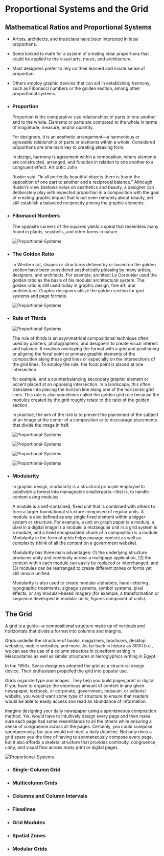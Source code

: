 # Proportional Systems and the Grid
## Mathematical Ratios and Proportional Systems
- Artists, architects, and musicians have been interested in ideal proportions. 
- Some looked to math for a system of creating ideal proportions that could be applied to the visual arts, music, and architecture.
- Most designers prefer to rely on their learned and innate sense
of proportion. 
- Others employ graphic devices that can aid in establishing harmony, such as Fibonacci numbers or the golden section, among other proportional systems.
- ### Proportion
    Proportion is the comparative size relationships of parts to
    one another and to the whole. Elements or parts are compared
    to the whole in terms of magnitude, measure, and/or quantity.

    For designers, it is an aesthetic arrangement—a harmonious or
    agreeable relationship of parts or elements within a whole. Considered proportions are one main key to creating pleasing
    form.

    In design, harmony is agreement within a composition, where elements are constructed, arranged, and function in relation to one another to a congruent effect. Art critic John

    Ruskin said, “In all perfectly beautiful objects there is found the opposition of one part to another and a reciprocal balance.” Although Ruskin’s view bestows value on aesthetics and beauty, a designer can deliberately play with expected proportion in a composition with the goal of creating graphic impact that is not even remotely about beauty, yet still establish a balanced reciprocity among the graphic elements.
- ### Fibonacci Numbers
    The opposite corners of the squares yields a spiral that resembles many found in plants, seashells, and other forms in nature.

    ![Proportional-Systems](./imags/Proportional-Systems-1.jpg "Proportional-Systems")
- ### The Golden Ratio
    In Western art, shapes or structures defined by or based on the
    golden section have been considered aesthetically pleasing by
    many artists, designers, and architects. For example, architect
    Le Corbusier used the golden ratio as the basis of his modular architectural system. The golden ratio is still used today in graphic design, fine art, and architecture. Graphic designers utilize the golden section for grid systems and page formats.

    ![Proportional-Systems](./imags/Proportional-Systems-2.jpg "Proportional-Systems")
- ### Rule of Thirds
     ![Proportional-Systems](./imags/Proportional-Systems-3.jpg "Proportional-Systems")

    The rule of thirds is an asymmetrical compositional technique
    often used by painters, photographers, and designers to create visual interest and balance. It involves overlaying the format with a grid and positioning or aligning the focal point or primary graphic elements of the composition along these grid lines or especially on the intersections of the grid lines. To employ the rule, the focal point is placed at one intersection.

    for example, and a counterbalancing secondary graphic element or accent placed at an opposing intersection. In a landscape, this often translates into placing the horizon line along one of the horizontal grid lines. This rule is also sometimes called the golden grid rule because the modules created by the grid roughly relate to the ratio of the golden section 

    In practice, the aim of the rule is to prevent the placement of the subject of an image at the center of a composition or to discourage placements that divide the image in half.

     ![Proportional-Systems](./imags/Proportional-Systems-4.jpg "Proportional-Systems")

     ![Proportional-Systems](./imags/Proportional-Systems-5.jpg "Proportional-Systems")

     ![Proportional-Systems](./imags/Proportional-Systems-6.jpg "Proportional-Systems")

     ![Proportional-Systems](./imags/Proportional-Systems-7.webp "Proportional-Systems")
- ### Modularity
    In graphic design, modularity is a structural principle employed to subdivide a format into manageable smallerparts—that is, to handle content using modules. 

    A module is a self-contained, fixed unit that is combined with others to form a larger foundational structure composed
    of regular units. A module is also defined as any single fixed element within a bigger system or structure. For example, a
    unit on graph paper is a module, a pixel in a digital image is a module, a rectangular unit in a grid system is a module, and a
    fixed encapsulated chunk of a composition is a module.
    Modularity in the form of grids helps manage content as well as complexity (think of all the content on a government website). 

    Modularity has three main advantages: 
    (1) the underlying structure produces unity and continuity across a multipage application, 
    (2) the content within each module can easily be replaced or interchanged, and 
    (3) modules can be rearranged to create different zones or forms yet still remain unified.

    Modularity is also used to create modular alphabets, hand-lettering , typographic treatments, signage systems, symbol systems, pixel effects, or any modular-based imagery (for example, a transformation or sequence developed in modular units; figures composed of units).

## The Grid
A grid is a guide—a compositional structure made up of verticals and
horizontals that divide a format into columns and margins.

Grids underlie the structure of books, magazines, brochures, desktop websites, mobile websites, and more. As far back in history as 3000 b.c., we can see the use of a column structure in cuneiform writing in Mesopotamia as well as similar structures in hieroglyphics writing in Egypt. 

In the 1950s, Swiss designers adopted the grid as a structural design device. Their enthusiasm propelled the grid into popular use.

Grids organize type and images. They help you build pages,print or digital. If you have to organize the enormous amount
of content in any given newspaper, textbook, or corporate, government, museum, or editorial website, you would want some type of structure to ensure that readers would be able to easily access and read an abundance of information.

Imagine designing your daily newspaper using a spontaneous composition method. You would have to intuitively design
every page and then make sure each page had some resemblance to all the others while ensuring a sense of congruence
across all the pages. Certainly, you could compose spontaneously, but you would not meet a daily deadline. Not only does
a grid spare you the time of having to spontaneously compose
every page, but it also affords a skeletal structure that provides
continuity, congruence, unity, and visual flow across many print or digital pages.

![Proportional-Systems](./imags/Proportional-Systems-8.jpg "Proportional-Systems")
- ### Single-Column Grid
- ### Multicolumn Grids
- ### Columns and Column Intervals
- ### Flowlines
- ### Grid Modules
- ### Spatial Zones
- ### Modular Grids

